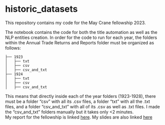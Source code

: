 # historic_datasets
This repository contains my code for the May Crane fellowship 2023. 

The notebook contains the code for both the title automation as well as the NLP entities creation. 
In order for the code to run for each year, the folders within the Annual Trade Returns and Reports folder must be organized as follows:

```
├── 1923
│   ├── txt
│   ├── csv
│   ├── csv_and_txt
├── 1924
│   ├── txt
│   ├── csv
│   ├── csv_and_txt
```
This means that directly inside each of the year folders (1923-1928), there must be a folder “csv” with all its .csv files, a folder “txt” with all the .txt files, and a folder “csv_and_txt” with all of its .csv as well as .txt files. I made the “csv_and_txt” folders manually but it takes only <2 minutes.    
My report for the fellowship is linked [here](https://docs.google.com/document/d/1W9PBRdnILC7uiNwY2Wa2v_X32MCRbGJsJcXPnK29A0I/edit). My slides are also linked [here](https://docs.google.com/presentation/d/1Qq1VR5LIyWlyXNxO1bxFvNmN3UIIDtFH8Jz3V8lVtXQ/edit#slide=id.g267f48293fa_2_46)
